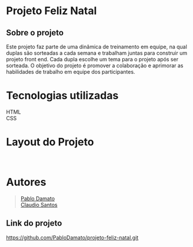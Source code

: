 
# Projeto Feliz Natal

## Sobre o projeto
Este projeto faz parte de uma dinâmica de treinamento em equipe, na qual duplas são sorteadas a cada semana e trabalham juntas para construir um projeto front end. Cada dupla escolhe um tema para o projeto após ser sorteada. O objetivo do projeto é promover a colaboração e aprimorar as habilidades de trabalho em equipe dos participantes.

# Tecnologias utilizadas
HTML<br>
CSS

# Layout do Projeto

<div align="center">
<img src="/assets/img/printproject.svg" width="0px" alt="print do projeto">
</div>

# Autores
> <a href="https://github.com/PabloDamato">Pablo Damato</a> <br>
> <a href="https://github.com/claudiosssant">Claudio Santos</a> <br>

## Link do projeto
https://github.com/PabloDamato/projeto-feliz-natal.git

